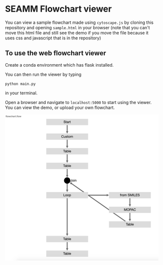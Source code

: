 # SEAMM Flowchart viewer

You can view a sample flowchart made using `cytoscape.js` by cloning this repository and opening `sample.html` in your browser (note that you can't move this html file and still see the demo if you move the file because it uses css and javascript that is in the repository)

## To use the web flowchart viewer
Create a conda environment which has flask installed. 

You can then run the viewer by typing 

```
python main.py
```

in your terminal.

Open a browser and navigate to `localhost:5000` to start using the viewer. You can view the demo, or upload your own flowchart.

![demo](demo.png)
